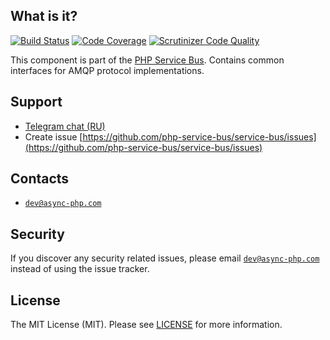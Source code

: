 ## What is it?
[![Build Status](https://travis-ci.org/php-service-bus/transport-amqp.svg?branch=v3.0)](https://travis-ci.org/php-service-bus/transport-amqp)
[![Code Coverage](https://scrutinizer-ci.com/g/php-service-bus/transport-amqp/badges/coverage.png?b=v3.0)](https://scrutinizer-ci.com/g/php-service-bus/transport-amqp/?branch=v3.0)
[![Scrutinizer Code Quality](https://scrutinizer-ci.com/g/php-service-bus/transport-amqp/badges/quality-score.png?b=v3.0)](https://scrutinizer-ci.com/g/php-service-bus/transport-amqp/?branch=v3.0)

This component is part of the [PHP Service Bus](https://github.com/php-service-bus/service-bus). Contains common interfaces for AMQP protocol implementations.

## Support
* [Telegram chat (RU)](https://t.me/php_service_bus)
* Create issue [https://github.com/php-service-bus/service-bus/issues](https://github.com/php-service-bus/service-bus/issues)

## Contacts
* [`dev@async-php.com`](mailto:dev@async-php.com)

## Security

If you discover any security related issues, please email [`dev@async-php.com`](mailto:dev@async-php.com) instead of using the issue tracker.

## License

The MIT License (MIT). Please see [LICENSE](LICENSE) for more information.

